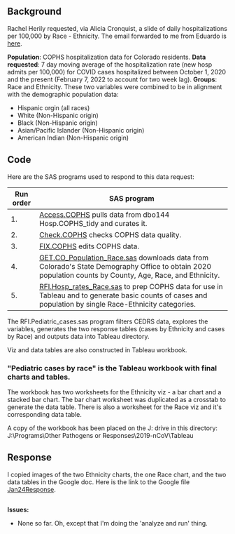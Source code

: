 ## Background 
Rachel Herily requested, via Alicia Cronquist, a slide of daily hospitalizations per 100,000 by Race - Ethnicity. The email forwarded to me from Eduardo is [here](Documents/Email_request_021822.pdf).

**Population**:  COPHS hospitalization data for Colorado residents.   **Data requested**: 7 day moving average of the hospitalization rate (new hosp admits per 100,000) for COVID cases hospitalized between October 1, 2020 and the present (February 7, 2022 to account for two week lag). **Groups**: Race and Ethnicity. These two variables were combined to be in alignment with the demographic population data:
* Hispanic orgin (all races)
* White (Non-Hispanic origin)
* Black (Non-Hispanic origin)
* Asian/Pacific Islander (Non-Hispanic origin)
* American Indian (Non-Hispanic origin)


## Code
Here are the SAS programs used to respond to this data request:

|Run order|SAS program|
|---------|-----------|
|1.|[Access.COPHS](../0.Universal/SAS%20code/Access.COPHS.sas) pulls data from dbo144 Hosp.COPHS_tidy and curates it.|
|2.|[Check.COPHS](../0.Universal/SAS%20code/Check.COPHS.sas) checks COPHS data quality.|
|3.|[FIX.COPHS](../0.Universal/SAS%20code/Fix.COPHS.sas) edits COPHS data.|
|4.|[GET.CO_Population_Race.sas](./SAS/GET.CO_Population_Race.sas) downloads data from Colorado's State Demography Office to obtain 2020 population counts by County, Age, Race, and Ethnicity.|
|5.|[RFI.Hosp_rates_Race.sas](./SAS/RFI.Hosp_rates_Race.sas) to prep COPHS data for use in Tableau and to generate basic counts of cases and population by single Race-Ethnicity categories.

The RFI.Pediatric_cases.sas program filters CEDRS data, explores the variables, generates the two response tables (cases by Ethnicity and cases by Race) and outputs data into Tableau directory.

Viz and data tables are also constructed in Tableau workbook.

### "Pediatric cases by race" is the Tableau workbook with final charts and tables.
The workbook has two worksheets for the Ethnicity viz - a bar chart and a stacked bar chart. The bar chart worksheet was duplicated as a crosstab to generate the data table. There is also a worksheet for the Race viz and it's corresponding data table.

A copy of the workbook has been placed on the J: drive in this directory: J:\Programs\Other Pathogens or Responses\2019-nCoV\Tableau

## Response
I copied images of the two Ethnicity charts, the one Race chart, and the two data tables in the Google doc. Here is the link to the Google file [Jan24Response](https://docs.google.com/document/d/1Lqd1g-cuRHGaXNH4M19b8MaWCwmI1ue9H2m0DCzFQBU/edit#heading=h.vo6r01jlzrtw).  


##
**Issues:**

* None so far. Oh, except that I'm doing the 'analyze and run' thing.




